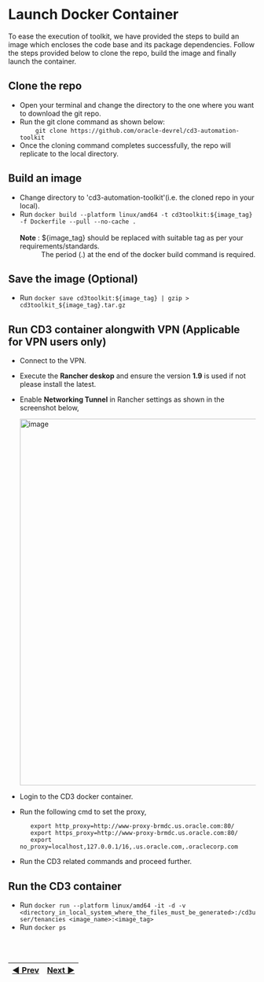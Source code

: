 # Launch Docker Container
To ease the execution of toolkit, we have provided the steps to build an image which encloses the code base and its package dependencies. Follow the steps provided below  to clone the repo, build the image and finally launch the container.
<br>

## Clone the repo
* Open your terminal and change the directory to the one where you want to download the git repo.
* Run the git clone command as shown below:<br/>
&nbsp; &nbsp; &nbsp; &nbsp; ```git clone https://github.com/oracle-devrel/cd3-automation-toolkit```
* Once the cloning command completes successfully, the repo will replicate to the local directory. 

## Build an image

* Change directory to 'cd3-automation-toolkit'(i.e. the cloned repo in your local).
* Run ```docker build --platform linux/amd64 -t cd3toolkit:${image_tag} -f Dockerfile --pull --no-cache .```<br/>
<br  /><b>Note</b> : ${image_tag} should be replaced with suitable tag as per your requirements/standards.
<br  />&nbsp; &nbsp; &nbsp; &nbsp; &nbsp; &nbsp;The period (.) at the end of the docker build command is required.

## Save the image (Optional)
* Run  ```docker save cd3toolkit:${image_tag} | gzip > cd3toolkit_${image_tag}.tar.gz```

## Run CD3 container alongwith VPN (Applicable for VPN users only)
* Connect to the VPN.
* Execute the **Rancher deskop** and ensure the version **1.9** is used if not please install the latest.
* Enable **Networking Tunnel** in Rancher settings as shown in the screenshot below,
  
     <img width="746" alt="image" src="https://github.com/oracle-devrel/cd3-automation-toolkit/assets/103548537/22e71261-63dc-4218-a3f6-9ef98df820e2">
     
* Login to the CD3 docker container.
* Run the following cmd to set the proxy,

  ```
     export http_proxy=http://www-proxy-brmdc.us.oracle.com:80/
     export https_proxy=http://www-proxy-brmdc.us.oracle.com:80/
     export no_proxy=localhost,127.0.0.1/16,.us.oracle.com,.oraclecorp.com
     ```
* Run the CD3 related commands and proceed further.

## Run the CD3 container
* Run  ```docker run --platform linux/amd64 -it -d -v <directory_in_local_system_where_the_files_must_be_generated>:/cd3user/tenancies <image_name>:<image_tag>```
* Run  ```docker ps```

<br><br>
<div align='center'>

| <a href="/cd3_automation_toolkit/documentation/user_guide/prerequisites.md">:arrow_backward: Prev</a> | <a href="/cd3_automation_toolkit/documentation/user_guide/Connect_container_to_OCI_Tenancy.md">Next :arrow_forward:</a> |
| :---- | -------: |
  
</div>
